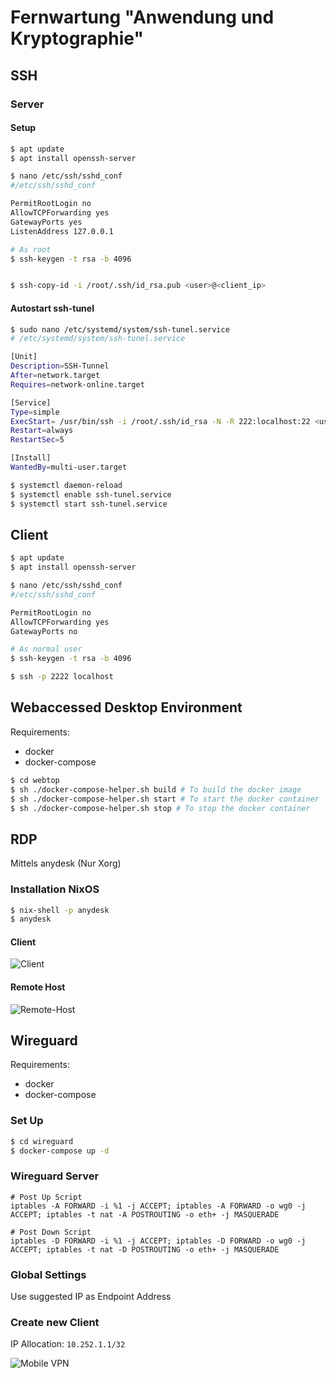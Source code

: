 # Fernwartung "Anwendung und Kryptographie"
## SSH

### Server
#### Setup
```bash
$ apt update
$ apt install openssh-server

$ nano /etc/ssh/sshd_conf
#/etc/ssh/sshd_conf

PermitRootLogin no
AllowTCPForwarding yes
GatewayPorts yes
ListenAddress 127.0.0.1

# As root
$ ssh-keygen -t rsa -b 4096


$ ssh-copy-id -i /root/.ssh/id_rsa.pub <user>@<client_ip>
```
#### Autostart ssh-tunel
```bash
$ sudo nano /etc/systemd/system/ssh-tunel.service
# /etc/systemd/system/ssh-tunel.service

[Unit]
Description=SSH-Tunnel
After=network.target
Requires=network-online.target

[Service]
Type=simple
ExecStart= /usr/bin/ssh -i /root/.ssh/id_rsa -N -R 222:localhost:22 <user>@<client_ip>
Restart=always
RestartSec=5

[Install]
WantedBy=multi-user.target

$ systemctl daemon-reload
$ systemctl enable ssh-tunel.service
$ systemctl start ssh-tunel.service
```

## Client
```bash
$ apt update
$ apt install openssh-server

$ nano /etc/ssh/sshd_conf
#/etc/ssh/sshd_conf

PermitRootLogin no
AllowTCPForwarding yes
GatewayPorts no

# As normal user
$ ssh-keygen -t rsa -b 4096

$ ssh -p 2222 localhost
```

## Webaccessed Desktop Environment

Requirements:
* docker
* docker-compose

```bash
$ cd webtop
$ sh ./docker-compose-helper.sh build # To build the docker image
$ sh ./docker-compose-helper.sh start # To start the docker container
$ sh ./docker-compose-helper.sh stop # To stop the docker container
```

## RDP
Mittels anydesk (Nur Xorg)

### Installation NixOS
```bash
$ nix-shell -p anydesk
$ anydesk
```

#### Client
![Client](./assets/client.png)

#### Remote Host
![Remote-Host](./assets/remote-host.png)

## Wireguard
Requirements:
* docker
* docker-compose

### Set Up

```bash
$ cd wireguard
$ docker-compose up -d
```

### Wireguard Server
```
# Post Up Script
iptables -A FORWARD -i %1 -j ACCEPT; iptables -A FORWARD -o wg0 -j ACCEPT; iptables -t nat -A POSTROUTING -o eth+ -j MASQUERADE

# Post Down Script
iptables -D FORWARD -i %1 -j ACCEPT; iptables -D FORWARD -o wg0 -j ACCEPT; iptables -t nat -D POSTROUTING -o eth+ -j MASQUERADE
```

### Global Settings
Use suggested IP as Endpoint Address

### Create new Client
IP Allocation: `10.252.1.1/32`

![Mobile VPN](./assets/VPN.png)
